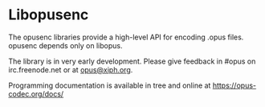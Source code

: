 # Libopusenc

The opusenc libraries provide a high-level API for
encoding .opus files. opusenc depends only on libopus.

The library is in very early development.
Please give feedback
in #opus on irc.freenode.net or at opus@xiph.org.

Programming documentation is available in tree and online at
https://opus-codec.org/docs/
